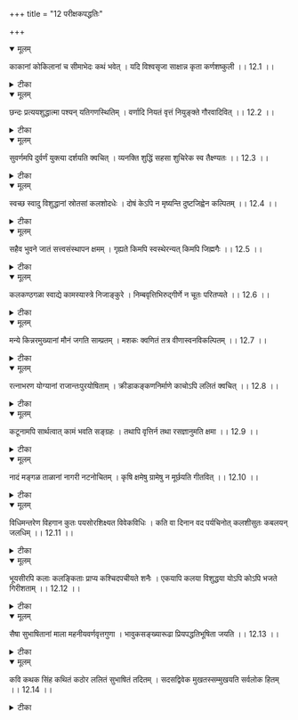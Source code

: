 +++
title = "12 परीक्षकपद्धतिः"

+++


<details open><summary>मूलम्</summary>

काकानां कोकिलानां च सीमाभेदः कथं भवेत् ।
यदि विश्वसृजा साक्षान्न कृता कर्णशष्कुली ।। 12.1 ।।
</details>



<details><summary>टीका</summary>

सदसत् विवेको हि द्विविधः । सुकरो दुष्करश्च तत्र काक-कोकिलादि विवेकः सुकरः । शास्त्रादि विवेको दुष्करश्च ज्ञानेन्द्रियाधीनः । इतरः परीक्षकाधीनः । सुकर विवेकाय करणानि सृष्टानि । शास्त्रार्थ विवेकाय परीक्षकाः सृष्टाः । तथाह याज्ञवल्क्यः तपस्तप्त्वा सृजत् ब्रह्मा ब्राह्मणान् वेद गुप्तया इति । अत्र तदधीते तद्वेद इति सूत्रेण वेदनाध्ययन योण प्रत्ययस्य अनुशिष्टत्वात् ब्राह्मण शब्दे यथाविध्यतीत वेदान् सम्यग्विदित वेदार्थानुपस्थाप्य तेषु वेदगुप्त्यर्थं सृष्टता बोध्यते । तेषामेव शास्त्रार्थ संशय निवर्तकत्वम् । न जातिमात्र ब्राह्मणस्य इति श्रुतिराह । अथ यदिते कर्म विचिकित्सा वा वृत्तविचिकित्सा वा स्यात् । ये तत्र ब्राह्मणस्सम्मर्शिनः । युक्ता आयुक्ताः । अलूक्षा धर्मकामास्युः । यथा ते तत्र वर्तेरन् । तथा तत्र वर्तेथाः । अथाभ्याख्या तेषु । ये तत्र ब्राह्मणास्सम्मर्शिनः । युक्ता आयुक्ताः । अलूक्षा धर्मकामास्युः । यथा ते तेषु वर्तेरन् । तथा तेषु वर्तेथाः । इति । अत्र ब्राह्मण शब्देन ब्राह्मणत्व जाति विधिवत् वेदाध्ययनं सम्यक् तदर्थ अवगमश्च समुदाय अवयव शक्तिभ्यां बोध्यते । सम्मर्शिनः इत्यनेन मनसा तत्त्वेन अवगत अर्थस्य स्थिरीकृतत्वम् उच्यते । युक्ता इत्यनेन निश्चिते कर्मणि वृत्ते च प्रवृत्तत्वम् उच्यते । आयुक्ता इत्यनेन कर्मणि वृत्ते च सम्बन्धाद्योग उच्यते । सङ्कल्प प्रभृत्या समाप्तेः अनुपरता इत्यर्थः । अलूक्षा इत्यनेन स्व उक्तार्थ स्थापने न्यायविरुद्धे दुरभिनिवेश राहित्यम् उच्यते । धर्मकामा इत्यनेन निश्चिते कर्मणि वृत्ते च ख्याति-लाभ-बूजाभिलाषादि विरोधि वर्गं प्रतिबोध्य प्रवर्तयितुं क्षेमम् । तज्जन्य फले विद्योपकारेव कामनाया औत्कट्यम् उच्यते । कर्म औपासन-अग्निहोत्रादिकं वृत्तम् आत्मगुणः   
तदयम् अर्थः । विधिवदधीत वेदानां गुरुमुख श्रुत तदर्थानां न्याय विचार प्राप्त निष्कर्षाणां विध्यर्थे प्रवृत्तानामा समाप्तेः तदजहतां फलाभास विषयाभिलाष प्रतिबन्ध समर्थ सम्यक् फल विषयोत्कट रागप्रवर्तितानां ब्राह्मणानां तथा तानि जानीथा इति वक्तव्येतेषु वर्तेथा इति वचनं क्रियाहीनं हताः तु अज्ञानिनः क्रियाः अपश्यन् अर्थ को दग्धः पश्यन्नपि च पङ्गुकः इति आचारैः शास्त्र सन्देहं निरस्य प्रकारम् उक्त्वा तमेतप्रकारम् उपदिष्ट विषयेऽप्यतिदिशति । अथ अभ्याख्यातेषु इत्यादिना सत्यपि उपदेश संवादे स्वमनस्संवादे सत्यपि अनीदृश पुरुषवचनैः शास्त्रार्थ संशय निरासो न कर्तव्य इति अभिप्रायेण विशेषणानाम् आवृत्तिः । स्वोपदेश संवाद अनादरः कथम् उपदिश्यत इति चेत् योऽन्यस्माकं सुचरितानि तानि त्वयोपास्यानि नो इतराणि इति । सत्सम्प्रदायबलात् इति ब्रूमः । अनुपदिष्टांशस्य सम्भवमात्रम् उपदिष्टार्थानां बाहुळ्यं च ज्ञापयितुं यथा ते तेषु वर्तेरन् इति प्रक्रमभङ्गेनापि इति बहुवचन निर्देशः । तेन भूयांसोऽर्था गुरुमुखादेव श्रोतव्याः । अल्पीय सेवार्थे उक्तगतिः अनुनर्तव्य इति हृदयम् । ये तत्र ब्राह्मणा इति बहुवचन निर्देशात् बहूनां वृत्तैकरूप्य दर्शनेन एव शास्त्रार्थ संशयो निरसनीय इति गम्यते । वदन्ति चैवं बहुधा श्रोतव्यं बहुधा श्रोतव्यम् इति यथा ते तत्र ब्रूयुः इति वक्तुं शक्ये यथा ते तत्र वर्तेरन् इति वचनं क्रियया एव संशयो निरसितव्यः । न वाक्यमात्रेण इत्यभिप्रायेण सत्यां विप्रलिप्सायां स्वनिश्चय स्व क्रिया विरोधिनोऽपि उपदेशस्य सम्भवात् । गीतास्यपि क्रियाया एव संशय निरासकत्वम् उक्तम् । यद्यदाचरति श्रेष्ठस्तत्तदेवेतर जना इति जैमिनिना अपि अष्टकादिषु वेदमूलकत्वं सदाचारेणैव निर्णितम् । अपि वा कर्तृसामान्यात् इति एवं भूत परीक्षक क्रियया शास्त्रार्थ सन्देहो निरसनीय इति तात्पर्यार्थः साक्षात् अनुक्तोऽपि दृष्टान्तमुखेन सूचितः । दृष्टान्तमात्र उक्त्यापि विवक्षितार्थ प्रतीतेः सर्वानुभव सिद्धत्वात् । वापि कापि स्फुरति गगने तत्परं सूक्ष्मपद्या । सोपानाळीम् अधिगतवती काञ्चनीम् ऐन्द्रनीलो । अग्रे शैता सुकृति सुगमा चन्दनच्छन्नदेशा । तत्रत्यानां सुलभम् अमृतं सन्निधानात् सुधांशः । इत्यादिषु क्वचिल्लोक सिद्धार्थ उक्तः । क्वचित् कवि कल्पित इत्यादि विशेषेऽपि सदृशार्थोक्ति मात्रेण विवक्षितार्थ प्रतीतिः अविशिष्टा । विश्वसृजा कर्णादिकं सृष्ट्वा लोके काक-कोकिलादि विवेकरूप उपकारः क्रियते । इति अयम् अर्थो दृष्टान्तभूतोऽपि साक्षात् अनुक्त एव यदि कर्णशष्कुली न कृता स्यात् काक-कोकिलादेः सीमाभेदः कथं स्यात् इति कर्ण सृष्ट्यभाव व्यापक काक-कोकिलादि विवेक अभावस्य एव उक्तत्वात् तर्क एव हि शाब्दः । तर्काच्च दृष्टान्तार्थ प्रतीतिः । दृष्टान्त प्रतीत्या च विवक्षितार्थ प्रतीतिः । लौकिकार्थ विवेकस्य उपकारकत्वं तज्जनक कर्णादेः तत् सृष्टुः विश्वसृजश्च उपकारकत्वं सर्व सम्प्रतिपन्नम् । तन्नादाकर्णने हर्षस्य सर्वसिद्धत्वात् तद्वदेव शास्त्रार्थ विवेकस्य उपकारत्वं परीक्षकाणां तत्सृष्टुः विश्वसृजश्च उपकारकत्वं च बोधयितुं सदृश प्रतीति उत्पादने तद्विवक्षितार्थ सूचनम् ईदृश उपकारजनने । विश्वसृजः तात्पर्यातिशयः साक्षादिति लोके उत्कटाभिलाष विषयाः साक्षादेव क्रियन्ते । तदा अभिलाष विषयस्तु पुरुषान्तर द्वारेणापि एवं भूत उपकारा सम्पादने विश्वसृजः स्वोपकारान् अङ्गीकारात् वैमनस्वं स्वप्रयोजन हानिश्चेति सूचितम् । ज्ञानेन्द्रिय सृष्टेः चतुर्मुखान्न समष्टिसृष्टि अन्तर्गतत्वात् साक्षात् कृतता । वैकारिकः तेजसश्च भूतादिश्चैव तामसः त्रिविधोऽयम् अहङ्कारो महत् तत्वात् अजायति । तैजसान् इन्द्रियाण्याहुः इति विष्णुपुराणे समष्टिसृष्टि अन्तर्भावः स्मर्यते । काक-कोकिलादि स्वभाव भेद अज्ञानस्य एव कर्णकार्यत्वात् कर्णाभावे ज्ञानाभाव एवापादनीयः । न तु ज्ञेयाभाव इति चेन्न । सीमाभेद शब्देन तज्ज्ञानस्य एव विवक्षितत्वात् । यदि सत्यं ब्रवीम्ये तत्तत् असत्यं भविष्यति इत्यादिवत् यत् ज्ञानं हर्षहेतुः अज्ञानं चेत् असत्कल्पत्वे तदिति द्योतनाय ज्ञेयस्य एव असत्यम् उच्यते । 12.1 ।
</details>



<details open><summary>मूलम्</summary>

छन्दः प्रत्ययशुद्धात्मा पश्यन् यतिगणस्थितिम् ।
वर्णादि नियतं वृत्तं नियुङ्क्ते गौरवादिवित् ।। 12.2 ।।
</details>



<details><summary>टीका</summary>

छन्दसां वेदानां प्रत्ययेन अर्थज्ञानेन शुद्धात्मा पाप व्यावृत्त चित्तः यतिगणस्थितिं सन्न्यासिनां मर्यादां जानन् गौरवादिवित् गुरोः शिष्यस्य उपदेश्यस्य उपदेशस्य स्वीकारस्य फलस्य विरोधिनः तन्निरासस्य च स्वभावान् वेत्ति इति । गौरवादिवित् पृष्टरिपुरुषे यतिगणस्थितिं यतिगण समीपेव स्थानं पश्यन् बन्धः प्रत्ययशुद्धात्मा अभिलाष   
निश्चयेन उपदेशानर्हत्व शङ्कारहितं वेदाध्ययन परिज्ञानेन च उपदेशानर्हत्व शङ्कारहितः परीक्षकः वर्णादि नियतं वर्णेषु आश्रमेषु स्त्रिषु पुरुषेषु भार्गव आङ्गीरसादि कुल विशेषेषु प्रतिलोमेषु अनुलोमेषु व्यवस्थितं वृत्तम् आचारम् आत्मगुणं च नियुङ्क्ते उपदिशति शिष्येभ्यश्च प्रवक्तव्यम् इति स्मृतेः । छन्दः पद्ये च वेदे च स्वैराचाराभिलाषयोः इति विश्वः । अर्थान्तरम् । छन्दः प्रत्ययशुद्धात्मा छन्दश्शास्त्र परिचयेन इन्द्रवज्र उपेन्द्रवज्रादि वृत्तेषु तद्धर्मेषु च निस्संशय मनाः यतिगणस्थितिं पश्यन् यतेः पदसन्धेः गणस्य वर्णत्रयात्मकस्य स्थितिं स्वभावं सम्यक् जानन् गौरवादिवित् गौरव लाघवे जानन् वर्णादि नियतं वर्णैः मात्रादिभिर्वा नियतं व्यवस्थितं वृत्तम् इन्द्रवज्र उपेन्द्रवज्रादिकं नियुङ्क्ते रचयति उपदिशति वा । 12.2 ।
</details>



<details open><summary>मूलम्</summary>

सुवर्णमपि दुर्वर्णं युक्त्या दर्शयति क्वचित् ।
व्यनक्ति शुद्धिं सहसा शुचिरेक स्व तैक्ष्ण्यतः ।। 12.3 ।।
</details>



<details><summary>टीका</summary>

क्वचित् अज्ञात कुल गोत्रे हीन जाता पुरुषे स्वर्णमपि अनुकूल वर्ण घटितमपि श्लोकं दुर्वर्णं दर्शयति । दुष्टवर्ण घटितत्वेन असूयातिरेकात् दर्शयति सति शुचिः असूयारहितः एकः पुरुषः शुद्धिं दोषाभावं स्वबुद्धि तैक्ष्ण्यतः व्यनक्ति तादृशः पुरुषो दुर्लभः । स तु मुख्य इति सूचनाय एक इति । अर्थान्तरम् । क्वचित् वञ्चके परस्वं दुर्वर्णं दर्शयति । तत्र रजतत्व भ्रमं जनयति इत्यर्थः । अधिक वर्णं हि न वर्णं वदति इति वार्थः । स्वस्य दुर्वर्णं रजतादि वस्त्वन्तर योगेन सुवर्णं दर्शयति । तत्र कनकत्व भ्रान्तिं जनयति सति इति चार्थः । शुचिरेकः अग्निरेव स्व तैक्ष्ण्यतः । दाहातिरेकात् शुद्धिं निज स्वरूपं व्यनक्ति । 12.3 ।
</details>



<details open><summary>मूलम्</summary>

स्वच्छ स्वादु विशुद्धानां स्रोतसां कलशोदधेः ।
दोषं केऽपि न मृष्यन्ति दुष्टजिह्वेन कल्पितम् ।। 12.4 ।।
</details>



<details><summary>टीका</summary>

अत्र कविरेव कलशोदधित्वेन रूप्यते । तदीय श्लोकाः स्रोतस्त्यैव रूप्यन्ते । स्वच्छ स्वादु विशुद्धानाम् इति साधारणं विशेषणम् । स्रोतसां स्वच्छत्वं निर्मलत्वं स्वादुत्वं मधुरत्वं विशुद्धत्वं शुक्लवर्णत्वं कवितानां तु स्वच्छत्वम् अति सम्बोधार्थत्वं स्वादुत्वं रसव्यञ्जकत्वं विशुद्धत्वं निर्दोषत्वम् एवं भूतानां स्रोतसां दुष्टजिह्वेन पित्त दूषित रसन इन्द्रियेण कल्पितं भ्रमसिद्धं दोषं तिक्तत्वरूपं केऽपि न मृष्यन्ति न सहन्ते । कवि वाचाम् अपि असूयया दोषोक्ताव्यापारित जिह्वेन कल्पितम् आरोपितम् । दोषं श्रुति कटकत्वादिकं केऽपि न सहन्ते । दोषत्वं हि फल बल कल्प्यम् । फलं च रसस्फूर्ति प्रतिबन्धः । स्वादुत्वेऽनुभूयमाने कथं दोष्य स्यात् इति अनुपपत्त्या तद्वाक्यं नाद्रियन्त इति भावः । 12.4 ।
</details>



<details open><summary>मूलम्</summary>

सहैव भुवने जातं सत्त्वसंस्थापन क्षमम् ।
गृह्यते किमपि स्वस्थेरन्यत् किमपि जिह्मगैः ।। 12.5 ।।
</details>



<details><summary>टीका</summary>

भुवने लोके स्वस्थैः प्रकृतिस्थैः पुरुषैः सहैव जातम् अविनाभूतं सत्त्वसंस्थापन क्षमं वाक्यस्य वक्तुश्च समीचीनत्वं प्रतिष्ठापयितुं समर्थं किमपि अभिधानानर्हं मन्दबुद्धि दुर्ग्रहं च व्यङ्ग्यं गृह्यते अनुभूयते । जिह्मगैः वक्रबुद्धिभिः अन्यदुक्त विलक्षणम् अविनाभूत समीचीन प्रतिष्ठापन असमर्थं च किमपि प्रकृतानुपयुक्तम् । श्लोकार्थतया ज्ञायते । यद्वा भुवने ऋजुबुद्धि वक्रबुद्धि सङ्कीर्णे लोके स्वस्थैः ऋजुबुद्धइभिः सहैव जातं श्लोक रचना दशायाम् एव कवेः तात्पर्य विषयी भूतं सत्त्वसंस्थापन क्षमं सन् विद्वान् पण्डितः सन् कविश्चेति भट्टबाणः । सतो भावः सत्त्वं वैदुष्यं वक्तुः बोद्धुश्च पाण़्डित्य व्यञ्जकं यस्मिन् अर्थे प्रतिपादिते । श्लोकार्थः समीचीन इति कविं प्रशंसन्ति । तादृशाम् इत्यर्थः । यस्मिन् विवृते बोद्धारं प्रशंसन्ति श्लोक तात्पर्यं सम्यक् गृहीतम् इति । तादृशम् इति चार्थः । किमपि मन्दबुद्धि दुर्ग्रहं प्रीत्युत्पादन समर्थं च व्यङ्ग्यं गृह्यते वक्रबुद्धिभिः अन्यदुक्त विलक्षणं कवि तात्पर्य   
विषमभूतं वक्तुः बोद्धुश्च पाण्डित्य व्यञ्जने समर्थम् । किमपि प्रकृतानुपयुक्तं सम्यक् अनिरूपितं गृह्यते । अर्थान्तरम् । भुवने समुद्रजले सहैव जातम् उत्पन्नं सत्त्व संस्थापन क्षमं सत्त्वं जीवितं तद्रक्षण समर्थम् अमृतं विषं तु जन्तुमारण समर्थं सत्त्वमस्त्रीतु जन्तुषु इत्यमरः । संस्थापनं मारणम् एवं भूतम् अमृतविषयोः यद्युगळं तत्र स्वस्थैः स्वर्गस्थैः किमपि एकम् अमृतं गृह्यते । अन्यदेकं विष जिह्मगैः सर्पैः गृह्यते । 12.5 ।
</details>



<details open><summary>मूलम्</summary>

कलकण्ठगळा स्वाद्ये कामस्यास्त्रे निजाङ्कुरे ।
निम्बवृत्तिभिरुद्गीर्णे न चूतः परितप्यते ।। 12.6 ।।
</details>



<details><summary>टीका</summary>

कलकण्ठ कुल प्रीतिजनन समर्थस्य विश्वविजय साधनतया कामेन परिगृहीतस्य चूताङ्कुरस्य उष्ट्रान् अङ्गीकारो यथा न दोषः परिक्षक श्लाघितस्य प्रबन्धस्य वक्रबुद्ध्यनङ्गीकारोऽपि एवमेव न दोषः । निम्बस्य वृत्तिरिव वृत्तिर्येषां तेषां तिक्तं स्वभावानाम् एव सदोष इति द्योतनाय निम्बवृत्तिभिः इति । 12.6 ।
</details>



<details open><summary>मूलम्</summary>

मन्ये किन्नरमुख्यानां मौनं जगति साम्प्रतम् ।
मशकः क्वणितं तत्र वीणास्वनविकल्पितम् ।। 12.7 ।।
</details>



<details><summary>टीका</summary>

एवं सत्कवि दुष्कवि श्लोका साम्येन जानतां मध्ये सत्कवेः नौर्नानमेव युक्तमिति भावः । 12.7 ।
</details>



<details open><summary>मूलम्</summary>

रत्नाभरण योग्यानां राजान्तःपुरयोषिताम् ।
क्रीडाकङ्कणनिर्माणे काचोऽपि ललितं क्वचित् ।। 12.8 ।।
</details>



<details><summary>टीका</summary>

यथा राजान्तःपुरयोषितः श्लाघ्य रत्नघटितमेव कङ्कणं मणिबन्धालङ्काराय परिगृह्णन्ति न काच ललितान्वितम् तत्तु क्रीडार्थमेव स्वीकुर्वन्ति । न पुनर्मणिबन्धालङ्करणाय एवमेव बुद्धिमन्तः प्रभवो रसानुभवाय सत्कविनेव परिगृह्णन्ति । परिहासार्थं तु दुष्कवीन् इति भावः । न तावता सत्कविः अयम् इति भ्रमितव्यम् । तेवानजानन्ति इति अन्यार्थमेव परिग्रहात् । 12.8 ।
</details>



<details open><summary>मूलम्</summary>

कटूनामपि सार्थत्वात् कामं भवति सङ्ग्रहः ।
तथापि वृत्तिर्न तथा रसज्ञानुमति क्षमा ।। 12.9 ।।
</details>



<details><summary>टीका</summary>

श्रुति कटूनामपि पदानां कतिपय श्लोकेषु रौद्र रस पोषण रूप प्रयोजनवत्त्वात् सङ्ग्रह क्षमं भवति । रौद्र रस व्यञ्जक श्लोकेषु सङ्ग्रहे सत्यपि रसज्ञानुमति क्षमा तादृशी वृत्तिर्न भवति । तथा तादृशी शृङ्गार रसं पुष्णन्ति रसज्ञानुमति क्षमा । रसिक रसन सम्मता रसज्ञा रसना जिह्व इत्यमरः । उच्चारण क्लेशाभावेन जिह्वाया अनुमता । अङ्गीकारे समर्था मृद्वीवृत्तिः कटु पदादानेन भवति । अर्थान्तरम् । कटूनामपि क्रूराणामपि सार्थत्वात् प्रतिपक्ष निरास कर्मणि विनियोग रूप प्रयोजन सद्भावात् कामं सङ्ग्रहो भवति । तथापि रसज्ञानुमति क्षमा तथा वृत्तिर्न भवति । पुरुषस्य परानुकूल्ये सति परेषां स्वस्य च प्रीतिः भवति । तद्वन्तो रसज्ञाः । तेषाम् अनुमति उत्पादने समर्था तथा परदुःख उत्पादन रहिता वृत्तिः शरीरयात्रा न भवति । अर्थान्तरम् । कटूनामपि शुण्ठी मरीचि पिप्पलीनामपि कटुत्रय सम्भूतानमपि सार्थत्वात् अजीर्णदोष जलदोष वातदोष निरासादि रूप प्रयोजनवत्वात् कामं सङ्ग्रहो भवति । तथापि रसज्ञानुमति क्षमा जिह्वाङ्गीकार समर्था तथा क्षीर शर्करादिवत् जिह्वा सम्बन्धाकाल एवानुकूलावृत्तिः स्वभावो न भवति । 12.9 ।
</details>



<details open><summary>मूलम्</summary>

नादं मङ्गळ ताळानां नागरी नटनोचितम् ।
कृषि क्षमेषु ग्रामेषु न मूर्छयति गीतवित् ।। 12.10 ।।
</details>



<details><summary>टीका</summary>

पुरुषः नागरी नटनोचितं नगरस्थानां नर्तकीनां यत् नर्तनं बहु नटाभिनन्दितं तदुचितं मङ्गळ ताळानां नादं कृषिमात्र क्षमेषु जलप्रायेषु न मूर्छयति न वर्धयति । एवं विदुषामपि स्व प्रबन्धः प्रचुरसरः शरीर यात्रामात्र विश्रान्तेषु ऐहिक पारत्र हिताहितानभिज्ञेषु जलेषु न वर्तव्य इति भावः । 12.10 ।
</details>



<details open><summary>मूलम्</summary>

विधिमन्तरेण विहगान कुतः
पयसोरशिक्ष्यत विवेकविधिः ।
कति वा दिनान वद पर्यचिनोत्
कलशीसुतः कबलयन् जलधिम् ।। 12.11 ।।
</details>



<details><summary>टीका</summary>

कृत सुकृतानां पुरुषाणां प्राग्भवीय सुकृत अतिरेकात् एव लोकक्रियासु चातुर्यं जायते । न अत्र गुरवोऽपेक्षिताः । नापि अभ्यास इति भावः । 12.11 ।
</details>



<details open><summary>मूलम्</summary>

भूयसीरपि कलाः कलङ्किताः प्राप्य कश्चिदपचीयते शनैः ।
एकयापि कलया विशुद्धया योऽपि कोऽपि भजते गिरीशताम् ।। 12.12 ।।
</details>



<details><summary>टीका</summary>

बहुष्वपि विद्यास्थानेषु संशय निवर्तन असमर्थः ज्ञानं न श्रेयसे भवति । एकस्मिन्नपि विद्यास्थाने संशय निवर्तन समर्थमेव ज्ञानं श्रेयसी भवति इति तात्पर्यार्थः । कश्चित् पुरुषः कलङ्किताः एवं वातधावेति संशयितार्थाः भूयसीः कलाः विद्याः प्राप्यापि गुरुमुघात् अधित्यापि शनैः अपचीयते । परीक्षक सकाशं गत्वा सन्दिग्धार्थ निर्णयस्य असम्पादनात् अपरिचयत् च सङ्कुचित ज्ञानो भवति । विशुद्धया परीक्षक वाक्य श्रवणेन निरस्त सन्देहया एकयापि कलया पौनःपुन्येन परिचितया योऽपि कोऽपि अत्यन्ता प्रसिद्धो गिरिवाचि ईशतां सामर्थ्यं भजते । अत्र मनुः बुद्धि वृद्धि कराण्याशु धान्यानि च हितान च । ब्राह्मे मुहूर्ते उत्थाय धर्मार्थावनुचिन्तयेत् । कायक्लेशांश्च तन्मूलान् वेदतत्त्वार्थमेव च इति । प्रबोध समनन्तरं बुद्धेः प्रासादाधिक्यात् सन्दिग्धांशे विचारिते निर्णयो भवति इति तात्पर्यम् । आपस्तम्बश्च आविचिकित्साया ब्रह्मनिगन्तव्यम् इति हारीत इति अभियुक्ता अपि । शास्त्रं सुनिश्चित धियामपि चिन्तनीयम् आराधितोऽपि नृपतिः परिचिन्तनीयः । अङ्के स्थितापि युवतिः परिरक्षणीया । शास्त्रे नृपे च युवता च कुतो वशित्वम् इति । अर्थान्तरम् । कश्चित् चन्द्रः कलङ्किताः भूयसी कळाः प्राप्योऽपि पौर्णमास्यन्ते षोडश कळाः कळङ्कयुक्ताः प्राप्यापि न तथैव अवतिष्ठते । उत्तरक्षण प्रभृति शनैः अपचीयते । कलाक्षयं प्राप्नोति । योऽपि कोऽपि पूर्वम् अज्ञानोऽपि रुद्रः विशुद्धया अवदातया एकया चन्द्रकलयापि गिरीशतां भजते । किरीशोऽयम् इति ज्ञान विषयतां भजते इति । 12.12 ।
</details>



<details open><summary>मूलम्</summary>

सैषा सुभाषितानां माला महनीयवर्णवृत्तगुणा ।
भावुकसङ्ख्यारूढा प्रियपद्धतिभूषिता जयति ।। 12.13 ।।
</details>



<details><summary>टीका</summary>

महनीय वर्ण वृत्त गुणा महनीयाः पूजनीयाः वर्णवृत्त गुणाः यस्याः सा । वर्णश्शुक्लादिः वृत्तं वर्तुळाकारः गुणाः पृथुत्वकान्तिमत्यादिः भावुकाः प्रबुद्धाः तेषां सङ्ख्या प्रशंसा ज्ञानं तथा रूढा प्राप्ता प्रियपद्धति भूषिता प्रियस्य सन्तोषस्य पद्धतिः सरणिः प्रियपद्धतिः प्रिय प- च प्रियपद्धति । भूषा तथा कृता प्रियपद्धति भूषिता । सुभाषितानां प्रशस्तानां मणीनाम् इति शेषः । माला जयति । अर्थान्तरम् । महनीय वर्ण वृत्त गुणाः यस्याः सा वर्णाः अकारादयः वृत्तानि पठ्यादीनि गुणाः ओजः प्रसाद माधुर्याख्याः भावुकसङ्ख्याः । चतुश्चत्वारिंशदुत्तर शताधिकां सङ्ख्यां प्राप्ताः प्रियपद्धति भूषिताः द्वादशभिः पद्धतिभिः अलङ्कृता सुभाषितानाम् अनुकूल वचनानां   
माला जयति । अर्थान्तरम् । सुभाषितानां मधुरोक्तीनां माला मालावत् शिरसा श्लाघयिता महनीय वर्ण वृत्त गुणा । वर्णो देहवर्णः । वृत्तं शीलम् । कर्मगुणा सामर्थ्यादिः भावुक सङ्ख्यारूढा एतावन्तः काला इति । तद्गणन अन्तर्गता प्रियपद्धति भूषिता पदोहतिः पद्धतिः । प्रियस्य पद्धतिः प्रियपद्धतिः । नायक सञ्चारः तस्य भुवि उषिता प्रियपद्धति भूषिता । नायक सञ्चारग्रहे नियमित स्थितिः इत्यर्थः । सैषा स्त्री जयति । 12.13 ।
</details>



<details open><summary>मूलम्</summary>

कवि कथक सिंह कथितं कठोर ललितं सुभाषितं तदितम् ।
सदसद्विवेक मुखतस्सम्मुखयति सर्वलोक हितम् ।। 12.14 ।।
</details>



<details><summary>टीका</summary>

कविकथकसिंहकथितं कठोरललितं सुभाषितं तदितम् ।  
सदसद्विवेकमुखतस्सम्मुखयति सर्वलोकहितम् ॥ 12.14 ॥
</details>

